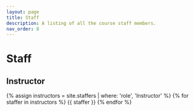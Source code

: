 ```yaml
---
layout: page
title: Staff
description: A listing of all the course staff members.
nav_order: 8
---
```


# Staff

## Instructor

{% assign instructors = site.staffers | where: 'role', 'Instructor' %}
{% for staffer in instructors %}
{{ staffer }}
{% endfor %}


